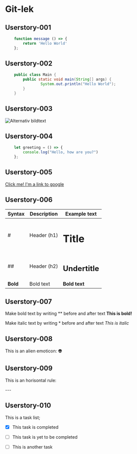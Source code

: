 # Git-lek

## Userstory-001

```javascript
	function message () => {
		return 'Hello World'
	};
```

##  Userstory-002

```java 
	public class Main {
  		public static void main(String[] args) {
    			System.out.println("Hello World");
  		}
	}	
```

## Userstory-003
![Alternativ bildtext](https://images.unsplash.com/photo-1617854818583-09e7f077a156?ixlib=rb-1.2.1&ixid=MnwxMjA3fDB8MHxwaG90by1wYWdlfHx8fGVufDB8fHx8&auto=format&fit=crop&w=1170&q=80)

##  Userstory-004

```javascript
	let greeting = () => {
		console.log("Hello, how are you?")
	};
```

##  Userstory-005

[Click me! I'm a link to google](https://www.google.se/?hl=sv)

##  Userstory-006

|Syntax        |Description   |Example text          |
| ------------ | ------------ | -------------------- |
|#             | Header (h1)  | <h1>Title</h1>       |
|##            | Header (h2)  | <h2>Undertitle</h2>  |
|**Bold**      | Bold text    | **Bold text**        |

##  Userstory-007

Make bold text by writing ** before and after text
**This is bold!**

Make italic text by writing * before and after text
*This is italic*

## Userstory-008

This is an alien emoticon: :alien:

## Userstory-009

<p>This is an horisontal rule: </p>
---

## Userstory-010

This is a task list;
- [x] This task is completed
- [ ] This task is yet to be completed
- [ ] This is another task

